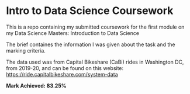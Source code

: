 # Intro to Data Science Coursework

This is a repo containing my submitted coursework for the first module on my Data Science Masters: Introduction to Data Science

The brief containes the information I was given about the task and the marking criteria.

The data used was from Capital Bikeshare (CaBi) rides in Washington DC, from 2019-20, and can be found on this website: https://ride.capitalbikeshare.com/system-data

**Mark Achieved: 83.25%**
